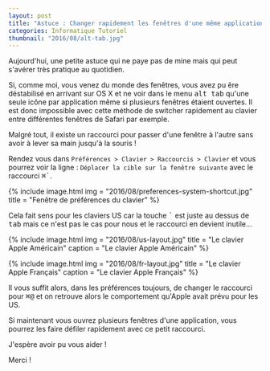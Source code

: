 ```yaml
---
layout: post
title: "Astuce : Changer rapidement les fenêtres d'une même application"
categories: Informatique Tutoriel
thumbnail: "2016/08/alt-tab.jpg"
---
```

Aujourd'hui, une petite astuce qui ne paye pas de mine mais qui peut s'avérer très pratique au quotidien.

Si, comme moi, vous venez du monde des fenêtres, vous avez pu êre déstabilisé en arrivant sur OS X et ne voir dans le menu <kbd>alt tab</kbd> qu'une seule icône par application même si plusieurs fenêtres étaient ouvertes. Il est donc impossible avec cette méthode de switcher rapidement au clavier entre différentes fenêtres de Safari par exemple.

Malgré tout, il existe un raccourci pour passer d'une fenêtre à l'autre sans avoir à lever sa main jusqu'à la souris !

Rendez vous dans `Préférences > Clavier > Raccourcis > Clavier` et vous pourrez voir la ligne : `Déplacer la cible sur la fenêtre suivante` avec le raccourci <kbd>⌘`</kbd>.

{% include image.html
            img = "2016/08/preferences-system-shortcut.jpg"
            title = "Fenêtre de préférences du clavier" %}

Cela fait sens pour les claviers US car la touche <kbd>`</kbd> est juste au dessus de <kbd>tab</kbd> mais ce n'est pas le cas pour nous et le raccourci en devient inutile...

{% include image.html
            img = "2016/08/us-layout.jpg"
            title = "Le clavier Apple Américain"
            caption = "Le clavier Apple Américain" %}

{% include image.html
            img = "2016/08/fr-layout.jpg"
            title = "Le clavier Apple Français"
            caption = "Le clavier Apple Français" %}

Il vous suffit alors, dans les préférences toujours, de changer le raccourci pour <kbd>⌘@</kbd> et on retrouve alors le comportement qu'Apple avait prévu pour les US.

Si maintenant vous ouvrez plusieurs fenêtres d'une application, vous pourrez les faire défiler rapidement avec ce petit raccourci.

J'espère avoir pu vous aider !

Merci !
